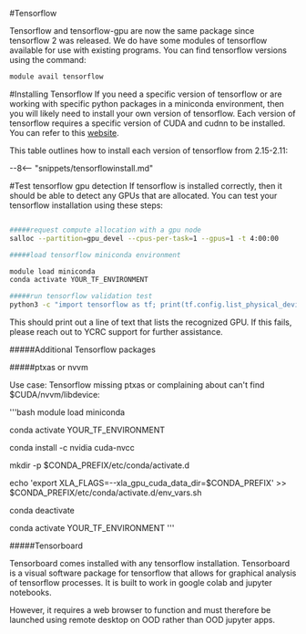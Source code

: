 #Tensorflow

Tensorflow and tensorflow-gpu are now the same package since tensorflow 2 was released. We do have some modules of tensorflow available for use with existing programs. You can find tensorflow versions using the command:


```bash
module avail tensorflow
```

#Installing Tensorflow
If you need a specific version of tensorflow or are working with specific python packages in a miniconda environment, then you will likely need to install your own version of tensorflow. Each version of tensorflow requires a specific version of CUDA and cudnn to be installed. You can refer to this [website](https://www.tensorflow.org/install/source#tested_build_configurations).


This table outlines how to install each version of tensorflow from 2.15-2.11:

--8<-- "snippets/tensorflowinstall.md"

#Test tensorflow gpu detection
If tensorflow is installed correctly, then it should be able to detect any GPUs that are allocated. You can test your tensorflow installation using these steps:


```bash

#####request compute allocation with a gpu node
salloc --partition=gpu_devel --cpus-per-task=1 --gpus=1 -t 4:00:00

#####load tensorflow miniconda environment

module load miniconda
conda activate YOUR_TF_ENVIRONMENT

#####run tensorflow validation test
python3 -c "import tensorflow as tf; print(tf.config.list_physical_devices('GPU'))"
```

This should print out a line of text that lists the recognized GPU. If this fails, please reach out to YCRC support for further assistance.


#####Additional Tensorflow packages

#####ptxas or nvvm

Use case: Tensorflow missing ptxas or complaining about can't find $CUDA/nvvm/libdevice:

'''bash
module load miniconda

conda activate YOUR_TF_ENVIRONMENT

conda install -c nvidia cuda-nvcc

mkdir -p $CONDA_PREFIX/etc/conda/activate.d

echo 'export XLA_FLAGS=--xla_gpu_cuda_data_dir=$CONDA_PREFIX' >> $CONDA_PREFIX/etc/conda/activate.d/env_vars.sh

conda deactivate

conda activate YOUR_TF_ENVIRONMENT
'''

#####Tensorboard

Tensorboard comes installed with any tensorflow installation. Tensorboard is a visual software package for tensorflow that allows for graphical analysis of tensorflow processes. It is built to work in google colab and jupyter notebooks.


However, it requires a web browser to function and must therefore be launched using remote desktop on OOD rather than OOD jupyter apps.


 
